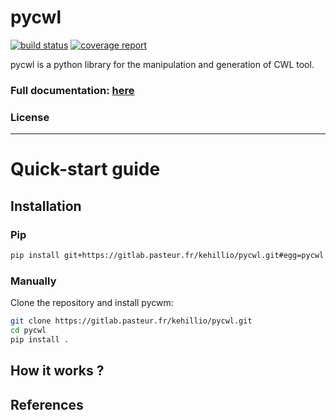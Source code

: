 # pycwl

[![build status](https://gitlab.pasteur.fr/kehillio/pycwl/badges/master/build.svg)](https://gitlab.pasteur.fr/kehillio/pycwl/commits/master)
[![coverage report](https://gitlab.pasteur.fr/kehillio/pycwl/badges/master/coverage.svg)](https://gitlab.pasteur.fr/kehillio/pycwl/commits/master)

pycwl is a python library for the manipulation and generation of CWL tool.

### Full documentation: [here]()

### License

------------------------

# Quick-start guide

## Installation

### Pip

```bash
pip install git+https://gitlab.pasteur.fr/kehillio/pycwl.git#egg=pycwl
```

### Manually

Clone the repository and install pycwm:

```bash
git clone https://gitlab.pasteur.fr/kehillio/pycwl.git
cd pycwl
pip install .
```

## How it works ?

## References
